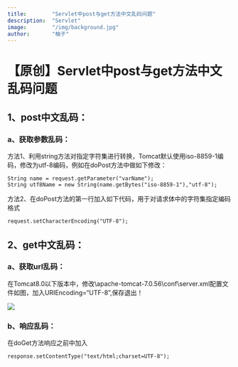 ```yaml
---
title:        "Servlet中post与get方法中文乱码问题"
description:  "Servlet"
image:        "/img/background.jpg"
author:       "柚子"
---
```


# 【原创】Servlet中post与get方法中文乱码问题

## 1、post中文乱码：

### a、获取参数乱码：

方法1、利用string方法对指定字符集进行转换，Tomcat默认使用iso-8859-1编码，修改为utf-8编码，例如在doPost方法中做如下修改：

```
String name = request.getParameter("varName");
String utf8Name = new String(name.getBytes("iso-8859-1"),"utf-8");
```

方法2、在doPost方法的第一行加入如下代码，用于对请求体中的字符集指定编码格式

```
request.setCharacterEncoding("UTF-8");
```

## 2、get中文乱码：

### a、获取url乱码：
在Tomcat8.0以下版本中，修改\apache-tomcat-7.0.56\conf\server.xml配置文件如图，加入URIEncoding=“UTF-8”,保存退出！

![](https://github.com/zxyouzi/zxyouzi.github.io/raw/master/_posts/20190306183951888.png)

### b、响应乱码：

在doGet方法响应之前中加入

```
response.setContentType("text/html;charset=UTF-8");
```